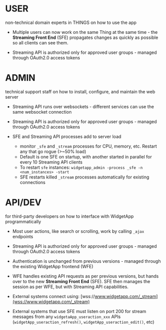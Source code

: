 # USER
non-technical domain experts in THINGS on how to use the app

- Multiple users can now work on the same Thing at the same time - the **Streaming Front End** (SFE) propagates changes as quickly as possible so all clients can see them. 

- Streaming API is authorized only for approved user groups - managed through OAuth2.0 access tokens

# ADMIN
technical support staff on how to install, configure, and maintain the web server

- Streaming API runs over websockets - different services can use the same websocket connection

- Streaming API is authorized only for approved user groups - managed through OAuth2.0 access tokens

- SFE and Streaming API processes add to server load
    - monitor `_sfe` and `_stream` processes for CPU, memory, etc. Restart any that go rogue (>~50% load)
    - Default is one SFE on startup, with another started in parallel for every 10 Streaming API clients
    - To restart `sfe` instances: `widgetapp_admin -process _sfe -n <num_instances> -start`
    - SFE restarts killed `_stream` processes automatically for existing connections

# API/DEV
for third-party developers on how to interface with WidgetApp programmatically

- Most user actions, like search or scrolling, work by calling `_ajax` endpoints

- Streaming API is authorized only for approved user groups - managed through OAuth2.0 access tokens

- Authentication is unchanged from previous versions - managed through the existing WidgetApp frontend (WFE)

- WFE handles existing API requests as per previous versions, but hands over to the new **Streaming Front End** (SFE).
  SFE then manages the session as per WFE, but with Streaming API capabilities.

- External systems connect using: [wss://www.widgetapp.com/_stream](wss://www.widgetapp.com/_stream)

- External systems that use SFE must listen on port 200 for stream messages from any `widgetaApp_useraction_xxx` APIs (`widgetApp_useraction_refresh()`, `widgetApp_useraction_edit()`, etc)

